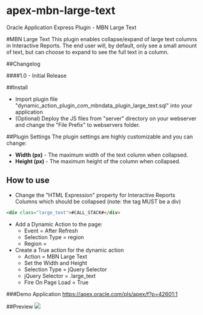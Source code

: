 # apex-mbn-large-text
Oracle Application Express Plugin - MBN Large Text

#MBN Large Text
This plugin enables collapse/expand of large text columns in Interactive Reports.
The end user will, by default, only see a small amount of text, but can choose to expand to see the full text in a column.

##Changelog

####1.0 - Initial Release

##Install
- Import plugin file "dynamic_action_plugin_com_mbndata_plugin_large_text.sql" into your application
- (Optional) Deploy the JS files from "server" directory on your webserver and change the "File Prefix" to webservers folder.

##Plugin Settings
The plugin settings are highly customizable and you can change:
- **Width (px)** - The maximum width of the text column when collapsed.
- **Height (px)** - The maximum height of the column when collapsed.

## How to use
- Change the "HTML Expression" property for Interactive Reports Columns which should be collapsed (note: the tag MUST be a div)
```html
<div class="large_text">#CALL_STACK#</div>
```
- Add a Dynamic Action to the page:
  - Event = After Refresh
  -  Selection Type = region
  - Region = <Name of your Interactive Report Region>
- Create a True action for the dynamic action
  - Action = MBN Large Text
  - Set the Width and Height
  - Selection Type = jQuery Selector
  - jQuery Selector = .large_text
  - Fire On Page Load = True

###Demo Application
https://apex.oracle.com/pls/apex/f?p=42601:1

##Preview
![](https://github.com/martinbnielsen/apex-mbn-large-text/blob/master/images/MBN_Large_Text_Preview.png)
